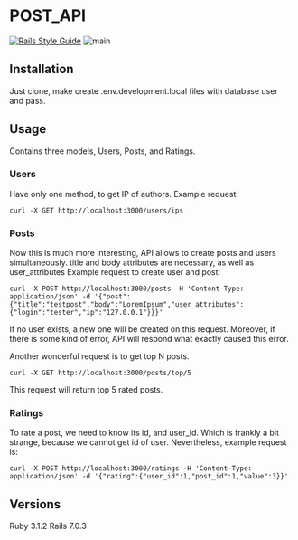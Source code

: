 # POST_API

[![Rails Style Guide](https://img.shields.io/badge/code_style-rubocop-brightgreen.svg)](https://github.com/rubocop/rubocop-rails)
![main](https://github.com/Alnoroid/post_api/actions/workflows/rubyonrails.yml/badge.svg)

## Installation
Just clone, make create .env.development.local files with database user and pass.

## Usage
Contains three models, Users, Posts, and Ratings.

### Users
Have only one method, to get IP of authors.
Example request:
```
curl -X GET http://localhost:3000/users/ips
```

### Posts
Now this is much more interesting, API allows to create posts and users simultaneously.
title and body attributes are necessary, as well as user_attributes
Example request to create user and post:
```
curl -X POST http://localhost:3000/posts -H 'Content-Type: application/json' -d '{"post":{"title":"testpost","body":"LoremIpsum","user_attributes":{"login":"tester","ip":"127.0.0.1"}}}'
```
If no user exists, a new one will be created on this request.
Moreover, if there is some kind of error, API will respond what exactly caused this error.


Another wonderful request is to get top N posts.
```
curl -X GET http://localhost:3000/posts/top/5
```
This request will return top 5 rated posts.

### Ratings
To rate a post, we need to know its id, and user_id. Which is frankly a bit strange, because we cannot get id of user. Nevertheless, example request is:
```
curl -X POST http://localhost:3000/ratings -H 'Content-Type: application/json' -d '{"rating":{"user_id":1,"post_id":1,"value":3}}'
```


## Versions
Ruby 3.1.2
Rails 7.0.3